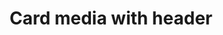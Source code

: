 ---
layout: pattern
categories: [patterns]
title: Card media with header
type: [detail-page]
permalink: /patterns/card/card-media-with-header
description: |
  This layout allows for a full-width image with a title at the top. For this layout use the ```.usa-card--header-first``` class and place  ```usa-card__media--exdent```  on the media class. The example in the html below shows how to apply. _see more details on functionality on the [default card](/patterns/card) page_
overview: This layout allows for a full-width image with a title at the top. 
usa-link: "https://designsystem.digital.gov/components/card/"

cards:
  - title: Card 1
    content: card 1 content
    button: Learn more about card 1
    img: https://designsystem.digital.gov/img/introducing-uswds-2-0/built-to-grow--alt.jpg
    alt: placeholder image
    class: usa-card--header-first tablet:grid-col-4
    media-class: usa-card__media--exdent
  - title: Card 2
    content: card 2 content
    button: Learn more about card 2
    img: https://designsystem.digital.gov/img/introducing-uswds-2-0/built-to-grow--alt.jpg
    alt: placeholder image
    class: usa-card--header-first tablet:grid-col-4
    media-class: usa-card__media--exdent
  - title: Card 3
    content: card 3 content
    button: Learn more about card 3
    img: https://designsystem.digital.gov/img/introducing-uswds-2-0/built-to-grow--alt.jpg
    alt: placeholder image
    class: usa-card--header-first tablet:grid-col-4
    media-class: usa-card__media--exdent
yml: |
  
  cards:
  - title: Card 1
    content: card 1 content
    button: Learn more about card 1
    img: https://designsystem.digital.gov/img/introducing-uswds-2-0/built-to-grow--alt.jpg
    alt: placeholder image
    class: usa-card--header-first tablet:grid-col-4
    media-class: usa-card__media--exdent

jekyll: |

  "{% include patterns/card/card-jk.md %}"
### Paths to view design and code... 
## designimg: can be used to show an image of the design until a coded version can be created. The htmlpath & csspath should be located in the pattens folder. Read more about creating coded components in /docs/creating-patterns 
# designimg: 
htmlpath: patterns/card/card-media-header.md
csspath: patterns/card/index.scss
---